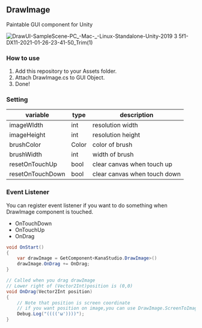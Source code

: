 ## DrawImage

Paintable GUI component for Unity

![DrawUI-SampleScene-PC_-Mac-_-Linux-Standalone-Unity-2019 3 5f1-_DX11_-2021-01-26-23-41-50_Trim(1)](https://user-images.githubusercontent.com/26675945/105862516-3133a980-6033-11eb-8579-3544ce320d7d.gif)

### How to use

1. Add this repository to your Assets folder.
2. Attach DrawImage.cs to GUI Object.
3. Done!



### Setting

| variable         | type  | description                  |
| ---------------- | ----- | ---------------------------- |
| imageWIdth       | int   | resolution width             |
| imageHeight      | int   | resolution height            |
| brushColor       | Color | color of brush               |
| brushWidth       | int   | width of brush               |
| resetOnTouchUp   | bool  | clear canvas when touch up   |
| resetOnTouchDown | bool  | clear canvas when touch down |


### Event Listener

You can register event listener if you want to do something when DrawImage component is touched. 

* OnTouchDown
* OnTouchUp
* OnDrag

```c#
void OnStart()
{
    var drawImage = GetComponent<KanaStudio.DrawImage>()
    drawImage.OnDrag += OnDrag;
}

// Called when you drag drawImage
// Lower right of (Vector2Int)position is (0,0)
void OnDrag(Vector2Int position)
{
    // Note that position is screen coordinate
    // if you want position on image,you can use DrawImage.ScreenToImagePosition method to convert position
    Debug.Log("(((('ω'))))");
}
```

